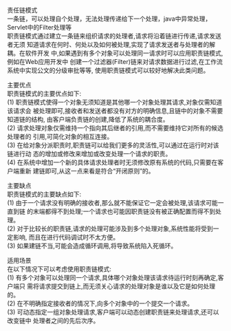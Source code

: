<p>责任链模式
<br>一条链，可以处理自个处理，无法处理传递给下一个处理，java中异常处理，Servlet中的Filter处理等
<br>职责链模式通过建立一条链来组织请求的处理者,请求将沿着链进行传递,请求发送者无须 知道请求在何时、何处以及如何被处理,实现了请求发送者与处理者的解耦。在软件开发 中,如果遇到有多个对象可以处理同一请求时可以应用职责链模式,例如在Web应用开发中 创建一个过滤器(Filter)链来对请求数据进行过滤,在工作流系统中实现公文的分级审批等等, 使用职责链模式可以较好地解决此类问题。<p>主要优点 
<br>职责链模式的主要优点如下:
<br>(1) 职责链模式使得一个对象无须知道是其他哪一个对象处理其请求,对象仅需知道该请求会 被处理即可,接收者和发送者都没有对方的明确信息,且链中的对象不需要知道链的结构, 由客户端负责链的创建,降低了系统的耦合度。<br>(2) 请求处理对象仅需维持一个指向其后继者的引用,而不需要维持它对所有的候选处理者的 引用,可简化对象的相互连接。<br>(3) 在给对象分派职责时,职责链可以给我们更多的灵活性,可以通过在运行时对该链进行动 态的增加或修改来增加或改变处理一个请求的职责。<br>(4) 在系统中增加一个新的具体请求处理者时无须修改原有系统的代码,只需要在客户端重新 建链即可,从这一点来看是符合“开闭原则”的。
<p>主要缺点 
<br>职责链模式的主要缺点如下:<br>(1) 由于一个请求没有明确的接收者,那么就不能保证它一定会被处理,该请求可能一直到链 的末端都得不到处理;一个请求也可能因职责链没有被正确配置而得不到处理。<br>(2) 对于比较长的职责链,请求的处理可能涉及到多个处理对象,系统性能将受到一定影响, 而且在进行代码调试时不太方便。<br>(3) 如果建链不当,可能会造成循环调用,将导致系统陷入死循环。<p>适用场景<br>在以下情况下可以考虑使用职责链模式:<br>(1) 有多个对象可以处理同一个请求,具体哪个对象处理该请求待运行时刻再确定,客户端只 需将请求提交到链上,而无须关心请求的处理对象是谁以及它是如何处理的。<br>(2) 在不明确指定接收者的情况下,向多个对象中的一个提交一个请求。<br>(3) 可动态指定一组对象处理请求,客户端可以动态创建职责链来处理请求,还可以改变链中 处理者之间的先后次序。
